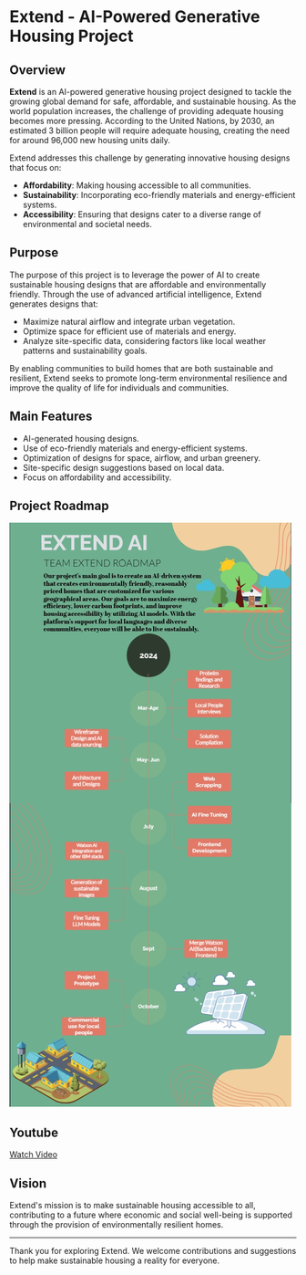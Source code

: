
# Extend - AI-Powered Generative Housing Project

## Overview

**Extend** is an AI-powered generative housing project designed to tackle the growing global demand for safe, affordable, and sustainable housing. As the world population increases, the challenge of providing adequate housing becomes more pressing. According to the United Nations, by 2030, an estimated 3 billion people will require adequate housing, creating the need for around 96,000 new housing units daily.

Extend addresses this challenge by generating innovative housing designs that focus on:

- **Affordability**: Making housing accessible to all communities.
- **Sustainability**: Incorporating eco-friendly materials and energy-efficient systems.
- **Accessibility**: Ensuring that designs cater to a diverse range of environmental and societal needs.

## Purpose

The purpose of this project is to leverage the power of AI to create sustainable housing designs that are affordable and environmentally friendly. Through the use of advanced artificial intelligence, Extend generates designs that:

- Maximize natural airflow and integrate urban vegetation.
- Optimize space for efficient use of materials and energy.
- Analyze site-specific data, considering factors like local weather patterns and sustainability goals.

By enabling communities to build homes that are both sustainable and resilient, Extend seeks to promote long-term environmental resilience and improve the quality of life for individuals and communities.

## Main Features

- AI-generated housing designs.
- Use of eco-friendly materials and energy-efficient systems.
- Optimization of designs for space, airflow, and urban greenery.
- Site-specific design suggestions based on local data.
- Focus on affordability and accessibility.


## Project Roadmap

![Extend AI Roadmap](/Project-Road-Map.png)

## Youtube

[Watch Video](https://www.youtube.com/watch?v=NKebCjueCrg)

## Vision

Extend's mission is to make sustainable housing accessible to all, contributing to a future where economic and social well-being is supported through the provision of environmentally resilient homes.

---

Thank you for exploring Extend. We welcome contributions and suggestions to help make sustainable housing a reality for everyone.


